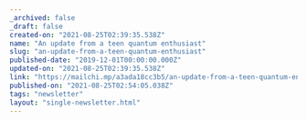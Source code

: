 ```yaml
---
_archived: false
_draft: false
created-on: "2021-08-25T02:39:35.538Z"
name: "An update from a teen quantum enthusiast"
slug: "an-update-from-a-teen-quantum-enthusiast"
published-date: "2019-12-01T00:00:00.000Z"
updated-on: "2021-08-25T02:39:35.538Z"
link: "https://mailchi.mp/a3ada18cc3b5/an-update-from-a-teen-quantum-enthusiast"
published-on: "2021-08-25T02:54:05.038Z"
tags: "newsletter"
layout: "single-newsletter.html"
---
```



